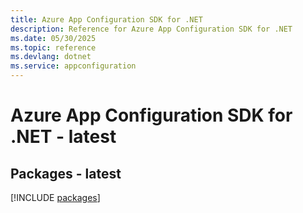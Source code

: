 ```yaml
---
title: Azure App Configuration SDK for .NET
description: Reference for Azure App Configuration SDK for .NET
ms.date: 05/30/2025
ms.topic: reference
ms.devlang: dotnet
ms.service: appconfiguration
---
```

# Azure App Configuration SDK for .NET - latest
## Packages - latest
[!INCLUDE [packages](app-configuration-index.md)]